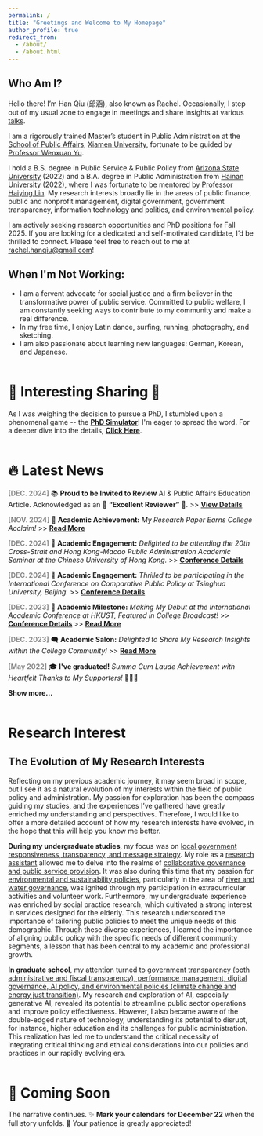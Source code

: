 ```yaml
---
permalink: /
title: "Greetings and Welcome to My Homepage"
author_profile: true
redirect_from: 
  - /about/
  - /about.html
---
```

## Who Am I?
Hello there! I’m Han Qiu (邱涵), also known as Rachel. Occasionally, I step out of my usual zone to engage in meetings and share insights at various [talks](https://qiuhan-star.github.io/hanrachelqiu.github.io//talks/).

I am a rigorously trained Master’s student in Public Administration at the [School of Public Affairs](https://spa.xmu.edu.cn/), [Xiamen University](https://www.xmu.edu.cn/), fortunate to be guided by [Professor Wenxuan Yu](https://spa.xmu.edu.cn/info/1237/3095.htm).

I hold a B.S. degree in Public Service & Public Policy from [Arizona State University](https://www.asu.edu/) (2022) and a B.A. degree in Public Administration from [Hainan University](https://www.hainanu.edu.cn/) (2022), where I was fortunate to be mentored by [Professor Haiying Lin](https://haitc.hainanu.edu.cn/cslm/jzyg/szdw/xzgl.htm).
My research interests broadly lie in the areas of public finance, public and nonprofit management, digital government, government transparency, information technology and politics, and environmental policy.

I am actively seeking research opportunities and PhD positions for Fall 2025. If you are looking for a dedicated and self-motivated candidate, I’d be thrilled to connect. Please feel free to reach out to me at rachel.hanqiu@gmail.com!

## When I'm Not Working:
- I am a fervent advocate for social justice and a firm believer in the transformative power of public service. Committed to public welfare, I am constantly seeking ways to contribute to my community and make a real difference.
- In my free time, I enjoy Latin dance, surfing, running, photography, and sketching.
- I am also passionate about learning new languages: German, Korean, and Japanese.
<br><br>

🌟 Interesting Sharing 🌟
======
As I was weighing the decision to pursue a PhD, I stumbled upon a phenomenal game -- the [**PhD Simulator**](https://research.wmz.ninja/projects/phd/index.html)! I'm eager to spread the word. For a deeper dive into the details, [**Click Here**](https://qiuhan-star.github.io/hanrachelqiu.github.io//game-details.html/).
<br><br>

🔥 Latest News
======
<span style="color: #888888;">**[DEC. 2024]**</span> 📚 **Proud to be Invited to Review** AI & Public Affairs Education Article. Acknowledged as an 🌟 **“Excellent Reviewer”** 🌟. >> [**View Details**](https://www.webofscience.com/wos/author/record/LTM-0273-2024)

<span style="color: #888888;">**[NOV. 2024]**</span> 🎉 **Academic Achievement:** *My Research Paper Earns College Acclaim!* >> [**Read More**](https://mp.weixin.qq.com/s/2TYL9l8GGay93hLLRQBzYw)

<span style="color: #888888;">**[DEC. 2024]**</span> 🎤 **Academic Engagement:** *Delighted to be attending the 20th Cross-Strait and Hong Kong-Macao Public Administration Academic Seminar at the Chinese University of Hong Kong.* >> [**Conference Details**](https://qiuhan-star.github.io/hanrachelqiu.github.io//talks/2024-05-09-just-transition)

<span style="color: #888888;">**[DEC. 2024]**</span> 🎤 **Academic Engagement:** *Thrilled to be participating in the International Conference on Comparative Public Policy at Tsinghua University, Beijing.* >> [**Conference Details**](https://qiuhan-star.github.io/hanrachelqiu.github.io//talks/2024-04-19-just-transition)

<span style="color: #888888;">**[DEC. 2023]**</span> 🚀 **Academic Milestone:** *Making My Debut at the International Academic Conference at HKUST, Featured in College Broadcast!* >> [**Conference Details**](https://qiuhan-star.github.io/hanrachelqiu.github.io//talks/2023-12-01-agile-governance) >> [**Read More**](https://mp.weixin.qq.com/s/EuHTxNFZpdGGEOrvOj-RPg)

<span style="color: #888888;">**[DEC. 2023]**</span> 🗨️ **Academic Salon:** *Delighted to Share My Research Insights within the College Community!* >> [**Read More**](https://mp.weixin.qq.com/s/dn-2_kHyLDbNC0hQ042xEw)

<span style="color: #888888;">**[May 2022]**</span> 🎓 **I've graduated!** *Summa Cum Laude Achievement with Heartfelt Thanks to My Supporters!* 🌟👩‍🎓




**Show more...**
<br><br>

Research Interest
======
## **The Evolution of My Research Interests**
Reflecting on my previous academic journey, it may seem broad in scope, but I see it as a natural evolution of my interests within the field of public policy and administration. My passion for exploration has been the compass guiding my studies, and the experiences I’ve gathered have greatly enriched my understanding and perspectives. Therefore, I would like to offer a more detailed account of how my research interests have evolved, in the hope that this will help you know me better.

**During my undergraduate studies**, my focus was on <u>local government responsiveness, transparency, and message strategy</u>. My role as a <u>research assistant</u> allowed me to delve into the realms of <u>collaborative governance and public service provision</u>. It was also during this time that my passion for <u>environmental and sustainability policies</u>, particularly in the area of <u>river and water governance</u>, was ignited through my participation in extracurricular activities and volunteer work. Furthermore, my undergraduate experience was enriched by social practice research, which cultivated a strong interest in services designed for the elderly. This research underscored the importance of tailoring public policies to meet the unique needs of this demographic. Through these diverse experiences, I learned the importance of aligning public policy with the specific needs of different community segments, a lesson that has been central to my academic and professional growth.

**In graduate school**, my attention turned to <u>government transparency (both administrative and fiscal transparency), performance management, digital governance, AI policy, and environmental policies (climate change and energy just transition)</u>. My research and exploration of AI, especially generative AI, revealed its potential to streamline public sector operations and improve policy effectiveness. However, I also became aware of the double-edged nature of technology, understanding its potential to disrupt, for instance, higher education and its challenges for public administration. This realization has led me to understand the critical necessity of integrating critical thinking and ethical considerations into our policies and practices in our rapidly evolving era.
<br><br>

📅 **Coming Soon**
======
The narrative continues. ✨ **Mark your calendars for December 22** when the full story unfolds. 🌟 Your patience is greatly appreciated!




